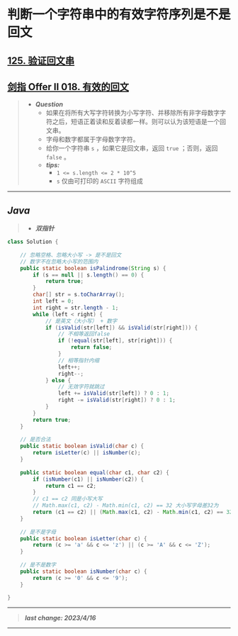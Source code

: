 # 判断一个字符串中的有效字符序列是不是回文

## [125. 验证回文串](https://leetcode.cn/problems/valid-palindrome/)

## [剑指 Offer II 018. 有效的回文](https://leetcode.cn/problems/XltzEq/)

> - ***Question***
>   - 如果在将所有大写字符转换为小写字符、并移除所有非字母数字字符之后，短语正着读和反着读都一样。则可以认为该短语是一个回文串。
>   - 字母和数字都属于字母数字字符。
>   - 给你一个字符串 `s` ，如果它是回文串，返回 `true` ；否则，返回 `false` 。
>   - ***tips:***
>     - `1 <= s.length <= 2 * 10^5`
>     - `s` 仅由可打印的 `ASCII` 字符组成

---

## *Java*

> - ***双指针***

```java
class Solution {
    
    // 忽略空格、忽略大小写 -> 是不是回文
    // 数字不在忽略大小写的范围内
    public static boolean isPalindrome(String s) {
        if (s == null || s.length() == 0) {
            return true;
        }
        char[] str = s.toCharArray();
        int left = 0;
        int right = str.length - 1;
        while (left < right) {
            // 是英文（大小写） + 数字
            if (isValid(str[left]) && isValid(str[right])) {
                // 不相等返回false
                if (!equal(str[left], str[right])) {
                    return false;
                }
                // 相等指针内缩
                left++;
                right--;
            } else {
                // 无效字符就跳过
                left += isValid(str[left]) ? 0 : 1;
                right -= isValid(str[right]) ? 0 : 1;
            }
        }
        return true;
    }
    
    // 是否合法
    public static boolean isValid(char c) {
        return isLetter(c) || isNumber(c);
    }
    
    public static boolean equal(char c1, char c2) {
        if (isNumber(c1) || isNumber(c2)) {
            return c1 == c2;
        }
        // c1 == c2 同是小写大写
        // Math.max(c1, c2) - Math.min(c1, c2) == 32 大小写字母差32为
        return (c1 == c2) || (Math.max(c1, c2) - Math.min(c1, c2) == 32);
    }
    
    // 是不是字母
    public static boolean isLetter(char c) {
        return (c >= 'a' && c <= 'z') || (c >= 'A' && c <= 'Z');
    }
    
    // 是不是数字
    public static boolean isNumber(char c) {
        return (c >= '0' && c <= '9');
    }
    
}
```

---

> ***last change: 2023/4/16***

---
